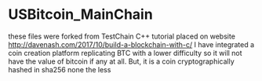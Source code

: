 # USBitcoin_MainChain
these files were forked from TestChain C++ tutorial placed on website http://davenash.com/2017/10/build-a-blockchain-with-c/
I have integrated a coin creation platform replicating BTC with a lower difficulty so it will not have the value of bitcoin if any at all. But, it is a coin cryptographically hashed in sha256 none the less
